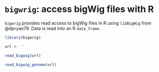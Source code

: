`bigwrig`: access bigWig files with R
================

`bigwrig` provides read access to bigWig files in R using `libBigWig` from @dpryan79. Data is read into an R `data_frame`.

``` r
library(bigwrig)

url <- ''

read_bigwig(url)

read_bigwig_genome(url)
```
